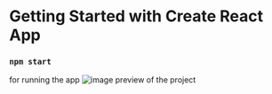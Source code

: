 # Getting Started with Create React App
### `npm start`
for running the app
![image](https://user-images.githubusercontent.com/63908290/121310224-c4a1b300-c920-11eb-903a-e05495b22a9f.png)
preview of the project
